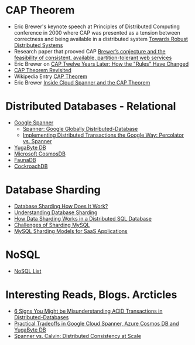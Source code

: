 # CAP Theorem
* Eric Brewer's keynote speech at Principles of Distributed Computing conference in 2000 where CAP was presented as a tension between correctness and being available in a distributed system [Towards Robust Distributed Systems](https://people.eecs.berkeley.edu/~brewer/cs262b-2004/PODC-keynote.pdf)
* Research paper that prooved CAP [Brewer’s conjecture and the feasibility of consistent, available, partition-tolerant web services](https://users.ece.cmu.edu/~adrian/731-sp04/readings/GL-cap.pdf)
* Eric Brewer on [CAP Twelve Years Later: How the "Rules" Have Changed](https://www.infoq.com/articles/cap-twelve-years-later-how-the-rules-have-changed/)
* [CAP Theorem Revisited](http://robertgreiner.com/2014/08/cap-theorem-revisited/)
* Wikipedia Entry [CAP Theorem](https://en.wikipedia.org/wiki/CAP_theorem)
* Eric Brewer [Inside Cloud Spanner and the CAP Theorem](https://cloud.google.com/blog/products/gcp/inside-cloud-spanner-and-the-cap-theorem)

# Distributed Databases - Relational
* [Google Spanner](https://cloud.google.com/spanner/)
  * [Spanner: Google Globally Distributed-Database](https://static.googleusercontent.com/media/research.google.com/en//archive/spanner-osdi2012.pdf)
  * [Implementing Distributed Transactions the Google Way: Percolator vs. Spanner](https://medium.com/yugabyte/implementing-distributed-transactions-the-google-way-percolator-vs-spanner-6cbccfc1f2ed)
* [YugaByte DB](https://www.yugabyte.com/)
* [Microsoft CosmosDB](https://azure.microsoft.com/en-us/services/cosmos-db/)
* [FaunaDB](https://fauna.com/)
* [CockroachDB](https://www.cockroachlabs.com/)

# Database Sharding
* [Database Sharding How Does It Work?](https://severalnines.com/blog/database-sharding-how-does-it-work)
* [Understanding Database Sharding](https://www.digitalocean.com/community/tutorials/understanding-database-sharding)
* [How Data Sharding Works in a Distributed SQL Database](https://blog.yugabyte.com/how-data-sharding-works-in-a-distributed-sql-database/)
* [Challenges of Sharding MySQL](https://www.clustrix.com/bettersql/challenges-sharding-mysql/)
* [MySQL Sharding Models for SaaS Applications](https://www.percona.com/blog/2017/01/30/mysql-sharding-models-for-saas-applications/)

# NoSQL
* [NoSQL List](https://github.com/sandwi/curated-lists/tree/master/distributed-systems/nosql)
# Interesting Reads, Blogs. Arcticles
* [6 Signs You Might be Misunderstanding ACID Transactions in Distributed-Databases](https://blog.yugabyte.com/6-signs-you-might-be-misunderstanding-acid-transactions-in-distributed-databases/)
* [Practical Tradeoffs in Google Cloud Spanner, Azure Cosmos DB and YugaByte DB](https://blog.yugabyte.com/practical-tradeoffs-in-google-cloud-spanner-azure-cosmos-db-and-yugabyte-db/)
* [Spanner vs. Calvin: Distributed Consistency at Scale](https://fauna.com/blog/distributed-consistency-at-scale-spanner-vs-calvin)
